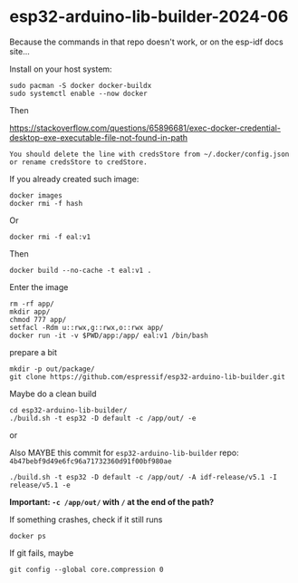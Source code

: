 # esp32-arduino-lib-builder-2024-06 
Because the commands in that repo doesn't work, or on the esp-idf docs site...

Install on your host system: 
```
sudo pacman -S docker docker-buildx
sudo systemctl enable --now docker
```

Then

https://stackoverflow.com/questions/65896681/exec-docker-credential-desktop-exe-executable-file-not-found-in-path
```
You should delete the line with credsStore from ~/.docker/config.json or rename credsStore to credStore.
```

If you already created such image:
```
docker images
docker rmi -f hash
```
Or
```
docker rmi -f eal:v1
```

Then
```
docker build --no-cache -t eal:v1 .
```

Enter the image
```
rm -rf app/
mkdir app/
chmod 777 app/
setfacl -Rdm u::rwx,g::rwx,o::rwx app/
docker run -it -v $PWD/app:/app/ eal:v1 /bin/bash
```

prepare a bit
```
mkdir -p out/package/
git clone https://github.com/espressif/esp32-arduino-lib-builder.git
```

Maybe do a clean build
```
cd esp32-arduino-lib-builder/
./build.sh -t esp32 -D default -c /app/out/ -e
```
or

Also MAYBE this commit for `esp32-arduino-lib-builder` repo: `4b47bebf9d49e6fc96a71732360d91f00bf980ae`

```
./build.sh -t esp32 -D default -c /app/out/ -A idf-release/v5.1 -I release/v5.1 -e
```
**Important: `-c /app/out/` with `/` at the end of the path?**

If something crashes, check if it still runs
```
docker ps
```
If git fails, maybe
```
git config --global core.compression 0
```
